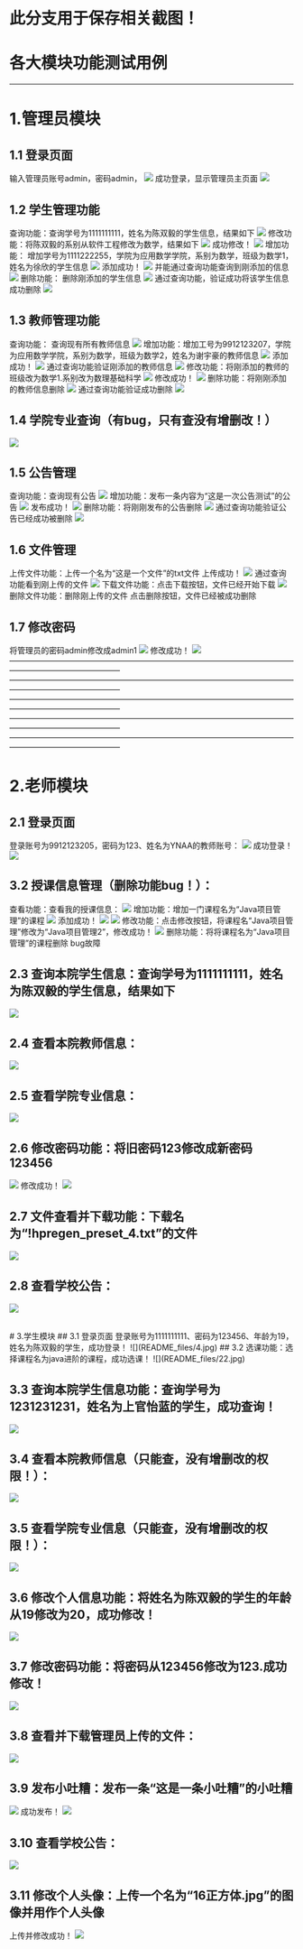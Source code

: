 # 此分支用于保存相关截图！
# 各大模块功能测试用例
***************************************************
# 1.管理员模块
## 1.1 登录页面
输入管理员账号admin，密码admin，
![](README_files/1.jpg)
成功登录，显示管理员主页面
![](README_files/2.jpg)
## 1.2 学生管理功能
查询功能：查询学号为1111111111，姓名为陈双毅的学生信息，结果如下
![](README_files/3.jpg)
修改功能：将陈双毅的系别从软件工程修改为数学，结果如下
![](README_files/6.jpg)
成功修改！
![](README_files/5.jpg)
增加功能：
增加学号为1111222255，学院为应用数学学院，系别为数学，班级为数学1，姓名为徐欣的学生信息
![](README_files/7.jpg)
添加成功！
![](README_files/8.jpg)
并能通过查询功能查询到刚添加的信息
![](README_files/9.jpg)
删除功能：
删除刚添加的学生信息
![](README_files/10.jpg)
通过查询功能，验证成功将该学生信息成功删除
![](README_files/11.jpg)
## 1.3 教师管理功能
查询功能：
查询现有所有教师信息
![](README_files/12.jpg)
增加功能：增加工号为9912123207，学院为应用数学学院，系别为数学，班级为数学2，姓名为谢宇豪的教师信息
![](README_files/13.jpg)
添加成功！
![](README_files/14.jpg)
通过查询功能验证刚添加的教师信息
![](README_files/15.jpg)
修改功能：将刚添加的教师的班级改为数学1.系别改为数理基础科学
![](README_files/16.jpg)
修改成功！
![](README_files/17.jpg)
删除功能：将刚刚添加的教师信息删除
![](README_files/18.jpg)
通过查询功能验证成功删除
![](README_files/19.jpg)
## 1.4 学院专业查询（有bug，只有查没有增删改！）
![](README_files/20.jpg)
## 1.5 公告管理
查询功能：查询现有公告
![](README_files/21.jpg)
增加功能：发布一条内容为“这是一次公告测试”的公告
![](README_files/23.jpg)
发布成功！
![](README_files/24.jpg)
删除功能：将刚刚发布的公告删除
![](README_files/25.jpg)
通过查询功能验证公告已经成功被删除
![](README_files/26.jpg)

## 1.6 文件管理
上传文件功能：上传一个名为“这是一个文件”的txt文件
上传成功！
![](README_files/27.jpg)
通过查询功能看到刚上传的文件
![](README_files/28.jpg)
下载文件功能：点击下载按钮，文件已经开始下载
![](README_files/29.jpg)
删除文件功能：删除刚上传的文件
点击删除按钮，文件已经被成功删除

## 1.7 修改密码
将管理员的密码admin修改成admin1
![](README_files/30.jpg)
修改成功！
![](README_files/31.jpg)
——————————————————————————————————————————————————
——————————————————————————————————————————————————
——————————————————————————————————————————————————
——————————————————————————————————————————————————
——————————————————————————————————————————————————
<br>
# 2.老师模块
## 2.1 登录页面
登录账号为9912123205，密码为123、姓名为YNAA的教师账号：
![](README_files/42.jpg)
成功登录！
![](README_files/43.jpg)

## 3.2 授课信息管理（删除功能bug！）：
查看功能：查看我的授课信息：
![](README_files/44.jpg)
增加功能：增加一门课程名为“Java项目管理”的课程
![](README_files/46.jpg)
添加成功！
![](README_files/47.jpg)
![](README_files/48.jpg)
修改功能：点击修改按钮，将课程名“Java项目管理”修改为“Java项目管理2”，修改成功！
![](README_files/50.jpg)
删除功能：将将课程名为“Java项目管理”的课程删除
bug故障

## 2.3 查询本院学生信息：查询学号为1111111111，姓名为陈双毅的学生信息，结果如下
![](README_files/52.jpg)

## 2.4 查看本院教师信息：
![](README_files/51.jpg)

## 2.5 查看学院专业信息：
![](README_files/53.jpg)

## 2.6 修改密码功能：将旧密码123修改成新密码123456
![](README_files/54.jpg)
修改成功！
![](README_files/55.jpg)

## 2.7 文件查看并下载功能：下载名为“!hpregen_preset_4.txt”的文件
![](README_files/56.jpg)

## 2.8 查看学校公告：
![](README_files/57.jpg)

<br>
# 3.学生模块
## 3.1 登录页面
登录账号为1111111111、密码为123456、年龄为19，姓名为陈双毅的学生，成功登录！
![](README_files/4.jpg)
## 3.2 选课功能：选择课程名为java进阶的课程，成功选课！
![](README_files/22.jpg)

## 3.3 查询本院学生信息功能：查询学号为1231231231，姓名为上官怡蓝的学生，成功查询！
![](README_files/32.jpg)

## 3.4 查看本院教师信息（只能查，没有增删改的权限！）：
![](README_files/33.jpg)

## 3.5 查看学院专业信息（只能查，没有增删改的权限！）：
![](README_files/34.jpg)

## 3.6 修改个人信息功能：将姓名为陈双毅的学生的年龄从19修改为20，成功修改！
![](README_files/35.jpg)

## 3.7 修改密码功能：将密码从123456修改为123.成功修改！
![](README_files/36.jpg)

## 3.8 查看并下载管理员上传的文件：
![](README_files/37.jpg)

## 3.9 发布小吐糟：发布一条“这是一条小吐糟”的小吐糟
![](README_files/38.jpg)
成功发布！
![](README_files/39.jpg)

## 3.10 查看学校公告：
![](README_files/40.jpg)

## 3.11 修改个人头像：上传一个名为“16正方体.jpg”的图像并用作个人头像
上传并修改成功！
![](README_files/41.jpg)
